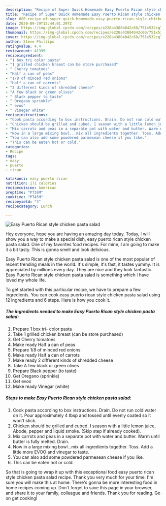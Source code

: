 ```yaml
---
description: "Recipe of Super Quick Homemade Easy Puerto Rican style chicken pasta salad"
title: "Recipe of Super Quick Homemade Easy Puerto Rican style chicken pasta salad"
slug: 680-recipe-of-super-quick-homemade-easy-puerto-rican-style-chicken-pasta-salad
date: 2020-09-29T12:44:01.297Z
image: https://img-global.cpcdn.com/recipes/e228a43804042c60/751x532cq70/easy-puerto-rican-style-chicken-pasta-salad-recipe-main-photo.jpg
thumbnail: https://img-global.cpcdn.com/recipes/e228a43804042c60/751x532cq70/easy-puerto-rican-style-chicken-pasta-salad-recipe-main-photo.jpg
cover: https://img-global.cpcdn.com/recipes/e228a43804042c60/751x532cq70/easy-puerto-rican-style-chicken-pasta-salad-recipe-main-photo.jpg
author: Steve Phillips
ratingvalue: 4.4
reviewcount: 41999
recipeingredient:
- "1 box tri color pasta"
- "1 grilled chicken breast can be store purchased"
- " Cherry tomatoes"
- "Half a can of peas"
- "1/8 of minced red onions"
- "Half a can of carrots"
- "2 different kinds of shredded cheese"
- "A few black or green olives"
- " Black pepper to taste"
- " Oregano sprinkle"
- " evoo"
- " Vinegar white"
recipeinstructions:
- "Cook pasta according to box instructions. Drain. Do not run cold water on it. Pour approximately 4 tbsp and tossed until evenly coated so it won&#39;t stick."
- "Chicken should be grilled and cubed. I season with a little lemon juice, Abode, pepper and liquid smoke. (Skip step if already cooked)."
- "Mix carrots and peas in a separate pot with water and butter. Warm until butter is fully melted. Drain."
- "Now in a large mixing bowl...mix all ingredients together. Toss. Add a little more EVOO and vinegar to taste."
- "You can also add some powdered parmesean cheese if you like."
- "This can be eaten hot or cold."
categories:
- Recipe
tags:
- easy
- puerto
- rican

katakunci: easy puerto rican 
nutrition: 171 calories
recipecuisine: American
preptime: "PT38M"
cooktime: "PT45M"
recipeyield: "4"
recipecategory: Lunch

---
```



![Easy Puerto Rican style chicken pasta salad](https://img-global.cpcdn.com/recipes/e228a43804042c60/751x532cq70/easy-puerto-rican-style-chicken-pasta-salad-recipe-main-photo.jpg)

Hey everyone, hope you are having an amazing day today. Today, I will show you a way to make a special dish, easy puerto rican style chicken pasta salad. One of my favorites food recipes. For mine, I am going to make it a bit tasty. This is gonna smell and look delicious.

Easy Puerto Rican style chicken pasta salad is one of the most popular of recent trending meals in the world. It's simple, it's fast, it tastes yummy. It is appreciated by millions every day. They are nice and they look fantastic. Easy Puerto Rican style chicken pasta salad is something which I have loved my whole life.




To get started with this particular recipe, we have to prepare a few ingredients. You can cook easy puerto rican style chicken pasta salad using 12 ingredients and 6 steps. Here is how you cook it.

<!--inarticleads1-->

##### The ingredients needed to make Easy Puerto Rican style chicken pasta salad:

1. Prepare 1 box tri- color pasta
1. Take 1 grilled chicken breast (can be store purchased)
1. Get  Cherry tomatoes
1. Make ready Half a can of peas
1. Prepare 1/8 of minced red onions
1. Make ready Half a can of carrots
1. Make ready 2 different kinds of shredded cheese
1. Take A few black or green olives
1. Prepare  Black pepper (to taste)
1. Get  Oregano (sprinkle)
1. Get  evoo
1. Make ready  Vinegar (white)




<!--inarticleads2-->

##### Steps to make Easy Puerto Rican style chicken pasta salad:

1. Cook pasta according to box instructions. Drain. Do not run cold water on it. Pour approximately 4 tbsp and tossed until evenly coated so it won&#39;t stick.
1. Chicken should be grilled and cubed. I season with a little lemon juice, Abode, pepper and liquid smoke. (Skip step if already cooked).
1. Mix carrots and peas in a separate pot with water and butter. Warm until butter is fully melted. Drain.
1. Now in a large mixing bowl...mix all ingredients together. Toss. Add a little more EVOO and vinegar to taste.
1. You can also add some powdered parmesean cheese if you like.
1. This can be eaten hot or cold.




So that is going to wrap it up with this exceptional food easy puerto rican style chicken pasta salad recipe. Thank you very much for your time. I'm sure you will make this at home. There's gonna be more interesting food in home recipes coming up. Don't forget to save this page in your browser, and share it to your family, colleague and friends. Thank you for reading. Go on get cooking!
